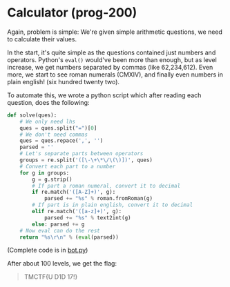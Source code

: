 [](ctf=trend-micro-ctf-2015)
[](type=prog)
[](tags=roman,parsing)
[](tools=)
[](techniques=)

# Calculator (prog-200)

Again, problem is simple: We're given simple arithmetic questions, we need to calculate their values.

In the start, it's quite simple as the questions contained just numbers and operators. Python's `eval()` would've been more than enough, but as level increase, we get numbers separated by commas (like 62,234,612). Even more, we start to see roman numerals (CMXIV), and finally even numbers in plain english! (six hundred twenty two).

To automate this, we wrote a python script which after reading each question, does the following:

```python
def solve(ques):
    # We only need lhs
    ques = ques.split("=")[0]
    # We don't need commas
    ques = ques.repace(',', '')
    parsed = ''
    # Let's separate parts between operators
    groups = re.split('([\-\+\*\/\(\)])', ques)
    # Convert each part to a number
    for g in groups:
        g = g.strip()
        # If part a roman numeral, convert it to decimal
        if re.match('([A-Z]+)', g):
            parsed += "%s" % roman.fromRoman(g)
        # If part is in plain english, convert it to decimal
        elif re.match('([a-z]+)', g):
            parsed += "%s" % text2int(g)
        else: parsed += g
    # Now eval can do the rest
    return "%s\r\n" % (eval(parsed))
```
(Complete code is in [bot.py](bot.py))

After about 100 levels, we get the flag:

> TMCTF{U D1D 17!}
